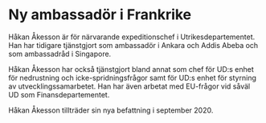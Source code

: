 # Ny ambassadör i Frankrike

Håkan Åkesson är för närvarande expeditionschef i Utrikesdepartementet. Han har tidigare tjänstgjort som ambassadör i Ankara och Addis Abeba och som ambassadråd i Singapore.

Håkan Åkesson har också tjänstgjort bland annat som chef för UD:s enhet för nedrustning och icke\-spridningsfrågor samt för UD:s enhet för styrning av utvecklingssamarbetet. Han har även arbetat med EU\-frågor vid såväl UD som Finansdepartementet.

Håkan Åkesson tillträder sin nya befattning i september 2020\.
